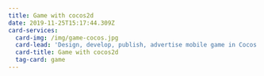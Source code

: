 ```yaml
---
title: Game with cocos2d
date: 2019-11-25T15:17:44.309Z
card-services:
  card-img: /img/game-cocos.jpg
  card-lead: 'Design, develop, publish, advertise mobile game in Cocos game engine.'
  card-title: Game with cocos2d
  tag-card: game
---
```


